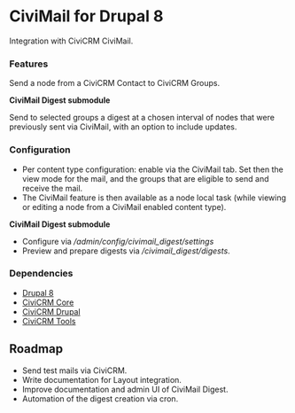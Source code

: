 # CiviMail for Drupal 8

Integration with CiviCRM CiviMail.

### Features

Send a node from a CiviCRM Contact to CiviCRM Groups.

**CiviMail Digest submodule**

Send to selected groups a digest at
a chosen interval of nodes that were previously sent via CiviMail,
with an option to include updates.

### Configuration

- Per content type configuration: enable via the CiviMail tab. 
Set then the view mode for the mail, and the groups
that are eligible to send and receive the mail.
- The CiviMail feature is then available as a node local task 
(while viewing or editing a node from a CiviMail enabled content type). 

**CiviMail Digest submodule**

- Configure via _/admin/config/civimail_digest/settings_
- Preview and prepare digests via _/civimail_digest/digests_.

### Dependencies

- [Drupal 8](https://github.com/drupal/drupal)
- [CiviCRM Core](https://github.com/civicrm/civicrm-core)
- [CiviCRM Drupal](https://github.com/civicrm/civicrm-drupal)
- [CiviCRM Tools](https://drupal.org/project/civicrm_tools)

## Roadmap

- Send test mails via CiviCRM.
- Write documentation for Layout integration.
- Improve documentation and admin UI of CiviMail Digest.
- Automation of the digest creation via cron.
